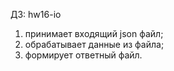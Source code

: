 ДЗ: hw16-io<br>
1. принимает входящий json файл;
2. обрабатывает данные из файла;
3. формирует ответный файл.